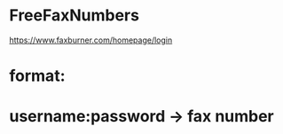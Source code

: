 # FreeFaxNumbers
 https://www.faxburner.com/homepage/login



# format:




# username:password -> fax number
